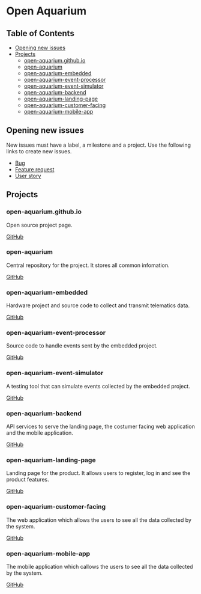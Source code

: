 # Open Aquarium

## Table of Contents

* [Opening new issues](#opening-new-issues)
* [Projects](#projects)
   * [open-aquarium.github.io](#open-aquarium.github.io)
   * [open-aquarium](#open-aquarium)
   * [open-aquarium-embedded](#open-aquarium-embedded)
   * [open-aquarium-event-processor](#open-aquarium-event-processor)
   * [open-aquarium-event-simulator](#open-aquarium-event-simulator)
   * [open-aquarium-backend](#open-aquarium-backend)
   * [open-aquarium-landing-page](#open-aquarium-landing-page)
   * [open-aquarium-customer-facing](#open-aquarium-customer-facing)
   * [open-aquarium-mobile-app](#open-aquarium-mobile-app)

## Opening new issues

New issues must have a label, a milestone and a project. Use the following links to create new issues.

* [Bug](https://github.com/open-aquarium/open-aquarium/issues/new?assignees=&labels=bug&template=bug_report.md&title=Bug+title&milestone=Backlog&projects=open-aquarium/1)
* [Feature request](https://github.com/open-aquarium/open-aquarium/issues/new?assignees=&labels=enhancement&template=feature_request.md&title=Feature+title&milestone=Backlog&projects=open-aquarium/1)
* [User story](https://github.com/open-aquarium/open-aquarium/issues/new?assignees=&labels=user+story&template=user-story.md&title=User+story&milestone=Backlog&projects=open-aquarium/1)

## Projects

### open-aquarium.github.io

Open source project page.

[GitHub](https://github.com/open-aquarium/open-aquarium.github.io)

### open-aquarium

Central repository for the project. It stores all common infomation.

[GitHub](https://github.com/open-aquarium)

### open-aquarium-embedded

Hardware project and source code to collect and transmit telematics data.

[GitHub](https://github.com/open-aquarium/open-aquarium-embedded)

### open-aquarium-event-processor

Source code to handle events sent by the embedded project.

[GitHub](https://github.com/open-aquarium/open-aquarium-event-processor)

### open-aquarium-event-simulator

A testing tool that can simulate events collected by the embedded project.

[GitHub](https://github.com/open-aquarium/open-aquarium-event-simulator)

### open-aquarium-backend

API services to serve the landing page, the costumer facing web application and the mobile application.

[GitHub](https://github.com/open-aquarium/open-aquarium-backend)

### open-aquarium-landing-page

Landing page for the product. It allows users to register, log in and see the product features.

[GitHub](https://github.com/open-aquarium/open-aquarium-landing-page)

### open-aquarium-customer-facing

The web application which allows the users to see all the data collected by the system.

[GitHub](https://github.com/open-aquarium/open-aquarium-customer-facing)

### open-aquarium-mobile-app

The mobile application which callows the users to see all the data collected by the system.

[GitHub](https://github.com/open-aquarium/open-aquarium-mobile-app)
